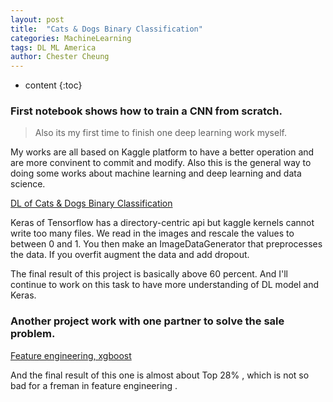 ```yaml
---
layout: post
title:  "Cats & Dogs Binary Classification"
categories: MachineLearning
tags: DL ML America
author: Chester Cheung
---
```


* content
{:toc}


### First notebook shows how to train a CNN from scratch.

> Also its my first time to finish one deep learning work myself.

My works are all based on Kaggle platform to have a better operation and are more convinent  to commit and modify. Also this is the general way to doing some works about machine learning and deep learning and data science.

[DL of Cats & Dogs Binary Classification](https://www.kaggle.com/chestercheung/dl-of-cats-dogs-binary-classification)

Keras of Tensorflow has a directory-centric api but kaggle kernels cannot write too many files. We read in the images and rescale the values to between 0 and 1. You then make an ImageDataGenerator that preprocesses the data. If you overfit augment the data and add dropout.






The final result of this project is basically above 60 percent. And I'll continue to work on this task to have more understanding of DL model and Keras. 

### Another project work with one partner to solve the sale problem.

[Feature engineering, xgboost](https://www.kaggle.com/chestercheung/freshman-in-feature-engineering)

And the final result of this one is almost about Top 28% , which is not so bad for a freman in feature engineering .
